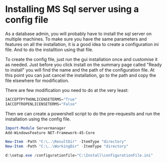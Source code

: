 # Installing MS Sql server using a config file

As a database admin, you will probably have to install the sql server on multiple machines.
To make sure you have the same parameters and features on all the installation,
it is a good idea to create a configuration ini file. And to do the installtion using that file.

To create the config file, just run the gui installation once and customise it as needed.
Just before you click install on the summary page called "Ready to install" you will find the name and the path of the configuration file.
At this point you can just cancel the installation, go to the path and copy the file elsewhere for modification.

There are few modification you need to do at the very least:

```powershell
IACCEPTPYTHONLICENSETERMS="True"
IACCEPTROPENLICENSETERMS="False"
```

Then we can create a powershell script to do the pre-requesits and run the installation using the config file.

```powershell
Import-Module Servermanager
Add-WindowsFeature NET-Framework-45-Core

New-Item -Path "C:\..\ResultDir" -ItemType "directory"
New-Item -Path "C:\..\WorkingDir" -ItemType "directory"

d:\setup.exe /configurationfile="C:\Install\configurationFile.ini"
```